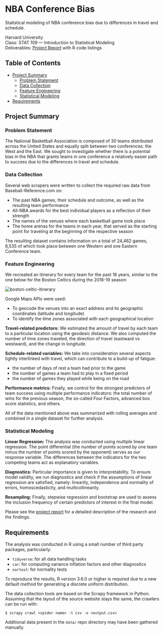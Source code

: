 # NBA Conference Bias

Statistical modeling of NBA conference bias due to differences in travel and schedule.

Harvard University<br>
Class: STAT 109 — Introduction to Statistical Modeling<br>
Deliverables: [Project Report](https://raw.githubusercontent.com/dvukolov/nba-conference/master/report.pdf) with R code listings

## Table of Contents

* [Project Summary](#project-summary)
   * [Problem Statement](#problem-statement)
   * [Data Collection](#data-collection)
   * [Feature Engineering](#feature-engineering)
   * [Statistical Modeling](#statistical-modeling)
* [Requirements](#requirements)

## Project Summary

### Problem Statement

The National Basketball Association is composed of 30 teams distributed across the United States and equally split between two conferences: the West and the East. We sought to investigate whether there is a potential bias in the NBA that grants teams in one conference a relatively easier path to success due to the differences in travel and schedule.

### Data Collection

Several web scrapers were written to collect the required raw data from Baseball-Reference.com on:

- The past NBA games, their schedule and outcome, as well as the resulting team performance
- All-NBA awards for the best individual players as a reflection of their strength
- The names of the venues where each basketball game took place
- The home arenas for the teams in each year, that served as the starting point for traveling at the beginning of the respective season

The resulting dataset contains information on a total of 24,462 games, 8,535 of which took place between one Western and one Eastern Conference team.

### Feature Engineering

We recreated an itinerary for every team for the past 18 years, similar to the one below for the Boston Celtics during the 2018-19 season:

![boston-celtic-itinerary](https://user-images.githubusercontent.com/949884/129446972-3ba44225-686d-4d0b-a669-8058789521c4.png)

Google Maps APIs were used:

- To geocode the venues into an exact address and its geographic coordinates (latitude and longitude)
- To identify the time zones associated with each geographical location

**Travel-related predictors:** We estimated the amount of travel by each team to a particular location using the geodesic distance. We also computed the number of time zones traveled, the direction of travel (eastward vs westward), and the change in longitude.

**Schedule-related variables:** We take into consideration several aspects tightly interlinked with travel, which can contribute to a build-up of fatigue:

- the number of days of rest a team had prior to the game
- the number of games a team had to play in a fixed period
- the number of games they played while being on the road

**Performance metrics:** Finally, we control for the strongest predictors of team success using multiple performance indicators: the total number of wins for the previous season, the so-called Four Factors, advanced box score statistics, and others.

All of the data mentioned above was summarized with rolling averages and combined in a single dataset for further analysis.

### Statistical Modeling

**Linear Regression:** The analysis was conducted using multiple linear regression. The point differential (the number of points scored by one team minus the number of points scored by the opponent) serves as our response variable. The differences between the indicators for the two competing teams act as explanatory variables.

**Diagnostics:** Particular importance is given to interpretability. To ensure model validity, we run diagnostics and check if the assumptions of linear regression are satisfied, namely: linearity, independence and normality of errors, homoscedasticity, and multicollinearity.

**Resampling:** Finally, stepwise regression and bootstrap are used to assess the inclusion frequency of certain predictors of interest in the final model.

Please see the [project report](https://raw.githubusercontent.com/dvukolov/nba-conference/master/report.pdf) for a detailed description of the research and the findings.

## Requirements

The analysis was conducted in R using a small number of third party packages, particularly: 

- `tidyverse`: for all data handling tasks
- `car`: for computing variance inflation factors and other diagnostics
- `nortest`: for normality tests

To reproduce the results, R version 3.6.0 or higher is required due to a new default method for generating a discrete uniform distribution.

The data collection tools are based on the Scrapy framework in Python. Assuming that the layout of the source website stays the same, the crawlers can be run with:

```shell
$ scrapy crawl <spider name> -t csv -o <output.csv>
```

Additional data present in the `data/` repo directory may have been gathered manually.